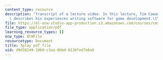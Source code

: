 ```yaml
---
content_type: resource
description: "Transcript of a lecture video. In this lecture, Tim Cowan of EA Games\
  \ describes his experiences writing software for game development.\t\t"
file: https://ol-ocw-studio-app-production.s3.amazonaws.com/courses/cms-611j-creating-video-games-fall-2014/d9d3824910b0c3aa8bbd8120fed7e8a9_J4pnlCBTJYc.pdf
file_type: application/pdf
learning_resource_types: []
ocw_type: OCWFile
resourcetype: Document
title: 3play pdf file
uid: d9d38249-10b0-c3aa-8bbd-8120fed7e8a9
---
```


